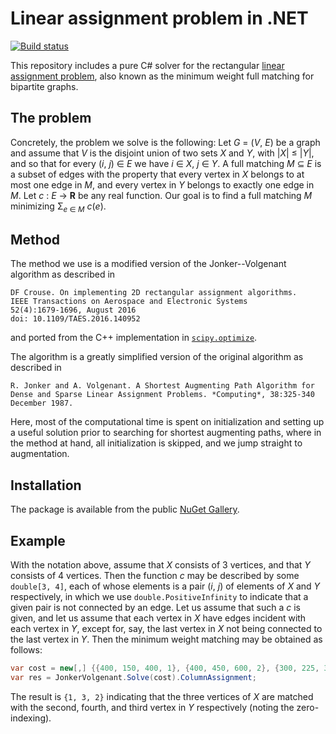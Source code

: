 # Linear assignment problem in .NET
[![Build status](https://travis-ci.org/fuglede/linearassignment.svg?branch=master)](https://travis-ci.org/fuglede/linearassignment)

This repository includes a pure C# solver for the rectangular [linear assignment problem](https://en.wikipedia.org/wiki/Assignment_problem), also known as the minimum weight full matching for bipartite graphs.


## The problem

Concretely, the problem we solve is the following: Let *G* = (*V*, *E*) be a graph and assume that *V* is the disjoint union of two sets *X* and *Y*, with |*X*| ≤ |*Y*|, and so that for every (*i*, *j*) ∈ *E* we have *i* ∈ *X*, *j* ∈ *Y*. A full matching *M* ⊆ *E* is a subset of edges with the property that every vertex in *X* belongs to at most one edge in *M*, and every vertex in *Y* belongs to exactly one edge in *M*. Let *c* : *E* → **R** be any real function. Our goal is to find a full matching *M* minimizing Σ<sub>*e* ∈ *M*</sub> *c*(*e*).


## Method

The method we use is a modified version of the Jonker--Volgenant algorithm as described in

    DF Crouse. On implementing 2D rectangular assignment algorithms.
    IEEE Transactions on Aerospace and Electronic Systems
    52(4):1679-1696, August 2016
    doi: 10.1109/TAES.2016.140952

and ported from the C++ implementation in [`scipy.optimize`](https://docs.scipy.org/doc/scipy/reference/generated/scipy.optimize.linear_sum_assignment.html).

The algorithm is a greatly simplified version of the original algorithm as described in

    R. Jonker and A. Volgenant. A Shortest Augmenting Path Algorithm for
    Dense and Sparse Linear Assignment Problems. *Computing*, 38:325-340
    December 1987.
    
Here, most of the computational time is spent on initialization and setting up a useful solution prior to searching for shortest augmenting paths, where in the method at hand, all initialization is skipped, and we jump straight to augmentation.


## Installation

The package is available from the public [NuGet Gallery](https://www.nuget.org/packages/LinearAssignment/).


## Example

With the notation above, assume that *X* consists of 3 vertices, and that *Y* consists of 4 vertices. Then the function *c* may be described by some `double[3, 4]`, each of whose elements is a pair (*i*, *j*) of elements of *X* and *Y* respectively, in which we use `double.PositiveInfinity` to indicate that a given pair is not connected by an edge. Let us assume that such a *c* is given, and let us assume that each vertex in *X* have edges incident with each vertex in *Y*, except for, say, the last vertex in *X* not being connected to the last vertex in *Y*. Then the minimum weight matching may be obtained as follows:

```cs
var cost = new[,] {{400, 150, 400, 1}, {400, 450, 600, 2}, {300, 225, 300, double.PositiveInfinity}};
var res = JonkerVolgenant.Solve(cost).ColumnAssignment;
```

The result is `{1, 3, 2}` indicating that the three vertices of *X* are matched with the second, fourth, and third vertex in *Y* respectively (noting the zero-indexing).
